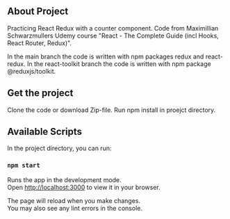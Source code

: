 ## About Project

Practicing React Redux with a counter component. Code from Maximillian Schwarzmullers Udemy course "React - The Complete Guide (incl Hooks, React Router, Redux)".

In the main branch the code is written with npm packages redux and react-redux. 
In the react-toolkit branch the code is written with npm package @reduxjs/toolkit.

## Get the project

Clone the code or download Zip-file.
Run npm install in proejct directory.

## Available Scripts

In the project directory, you can run:

### `npm start`

Runs the app in the development mode.\
Open [http://localhost:3000](http://localhost:3000) to view it in your browser.

The page will reload when you make changes.\
You may also see any lint errors in the console.
